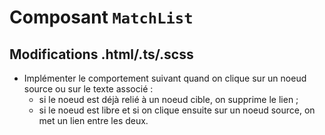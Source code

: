 # Composant `MatchList`

## Modifications .html/.ts/.scss

* Implémenter le comportement suivant quand on clique sur un noeud source ou sur le texte associé :
  - si le noeud est déjà relié à un noeud cible, on supprime le lien ;
  - si le noeud est libre et si on clique ensuite sur un noeud source, on met un lien entre les deux.
